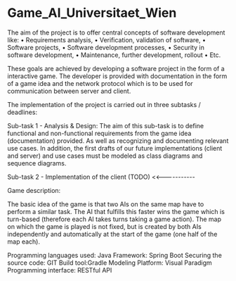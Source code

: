 # Game_AI_Universitaet_Wien


The aim of the project is to offer central concepts of software development like:
• Requirements analysis,
• Verification, validation of software,
• Software projects,
• Software development processes,
• Security in software development,
• Maintenance, further development, rollout
• Etc.


These goals are achieved by developing a software project in the form of a interactive game. The developer is provided with documentation in the form of 
a game idea and the network protocol which is to be used for communication between server and client.

The implementation of the project is carried out in three subtasks / deadlines:

Sub-task 1 - Analysis & Design: The aim of this sub-task is to define functional and non-functional requirements 
from the game idea (documentation) provided. As well as recognizing and documenting relevant use cases. In addition, 
the first drafts of our future implementations (client and server) and use cases must be modeled as class diagrams and sequence diagrams.


Sub-task 2 - Implementation of the client (TODO) <<-----------

Game description:

The basic idea of the game is that two AIs on the same map have to perform a similar task. The AI that fulfills this faster wins the game which
is turn-based (therefore each AI takes turns taking a game action). The map on which the game is played is not fixed, but is created by both AIs
independently and automatically at the start of the game (one half of the map each).


Programming languages used: Java
Framework: Spring Boot
Securing the source code: GIT 
Build tool:Gradle 
Modeling Platform: Visual Paradigm
Programming interface: RESTful API
